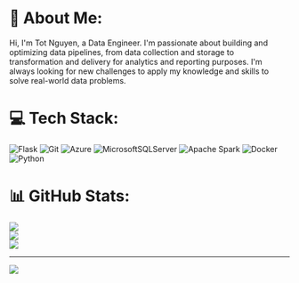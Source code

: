 # 💫 About Me:
Hi, I'm Tot Nguyen, a Data Engineer. I'm passionate about building and optimizing data pipelines, from data collection and storage to transformation and delivery for analytics and reporting purposes. I'm always looking for new challenges to apply my knowledge and skills to solve real-world data problems. 


# 💻 Tech Stack:
![Flask](https://img.shields.io/badge/flask-%23000.svg?style=flat-square&logo=flask&logoColor=white) ![Git](https://img.shields.io/badge/git-%23F05033.svg?style=flat-square&logo=git&logoColor=white) ![Azure](https://img.shields.io/badge/azure-%230072C6.svg?style=flat-square&logo=microsoftazure&logoColor=white) ![MicrosoftSQLServer](https://img.shields.io/badge/Microsoft%20SQL%20Server-CC2927?style=flat-square&logo=microsoft%20sql%20server&logoColor=white) ![Apache Spark](https://img.shields.io/badge/Apache%20Spark-FDEE21?style=flat-square&logo=apachespark&logoColor=black) ![Docker](https://img.shields.io/badge/docker-%230db7ed.svg?style=flat-square&logo=docker&logoColor=white) ![Python](https://img.shields.io/badge/python-3670A0?style=flat-square&logo=python&logoColor=ffdd54)
# 📊 GitHub Stats:
![](https://github-readme-stats.vercel.app/api?username=Suerima&theme=radical&hide_border=false&include_all_commits=true&count_private=true)<br/>
![](https://github-readme-streak-stats.herokuapp.com/?user=Suerima&theme=radical&hide_border=false)<br/>
![](https://github-readme-stats.vercel.app/api/top-langs/?username=Suerima&theme=radical&hide_border=false&include_all_commits=true&count_private=true&layout=compact)

---
[![](https://visitcount.itsvg.in/api?id=Suerima&icon=5&color=0)](https://visitcount.itsvg.in)

<!-- Proudly created with GPRM ( https://gprm.itsvg.in ) -->
